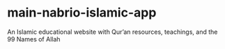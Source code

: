 # main-nabrio-islamic-app
An Islamic educational website with Qur’an resources, teachings, and the 99 Names of Allah
